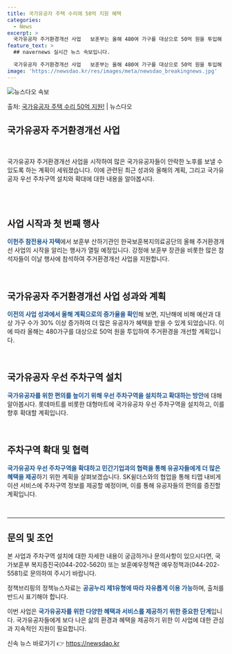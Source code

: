 ```yaml
---
title: 국가유공자 주택 수리에 50억 지원 혜택
categories:
  - News
excerpt: >
  국가유공자 주거환경개선 사업   보훈부는 올해 480여 가구를 대상으로 50억 원을 투입해 '나라사랑 행복한…
feature_text: >
  ## navernews 실시간 뉴스 속보입니다.

  국가유공자 주거환경개선 사업   보훈부는 올해 480여 가구를 대상으로 50억 원을 투입해 '나라사랑 행복한…
image: 'https://newsdao.kr/res/images/meta/newsdao_breakingnews.jpg'
---
```


![뉴스다오 속보](https://newsdao.kr/res/images/meta/newsdao_breakingnews.jpg)

<p>출처: <a href="https://newsdao.kr/4022" rel="dofollow">국가유공자 주택 수리 50억 지원!</a> | 뉴스다오</p>

<h2 data-ke-size="size26">국가유공자 주거환경개선 사업</h2>
<br>
<p data-ke-size="size16">국가유공자 주거환경개선 사업을 시작하여 많은 국가유공자들이 안락한 노후를 보낼 수 있도록 하는 계획이 세워졌습니다. 이에 관련된 최근 성과와 올해의 계획, 그리고 국가유공자 우선 주차구역 설치와 확대에 대한 내용을 알아봅시다.</p>
<br>
<br>
<h2 data-ke-size="size24">사업 시작과 첫 번째 행사</h2>
<p data-ke-size="size16"><b><span style="color: #1a5490;">이헌주 참전용사 자택</span></b>에서 보훈부 산하기관인 한국보훈복지의료공단의 올해 주거환경개선 사업의 시작을 알리는 행사가 열릴 예정입니다. 강정애 보훈부 장관을 비롯한 많은 참석자들이 이날 행사에 참석하여 주거환경개선 사업을 지원합니다.</p>
<br>
<h2 data-ke-size="size24">국가유공자 주거환경개선 사업 성과와 계획</h2>
<p data-ke-size="size16"><b><span style="color: #1a5490;">이전의 사업 성과에서 올해 계획으로의 증가율을 확인</span></b>해 보면, 지난해에 비해 예산과 대상 가구 수가 30% 이상 증가하여 더 많은 유공자가 혜택을 받을 수 있게 되었습니다. 이에 따라 올해는 480가구를 대상으로 50억 원을 투입하여 주거환경을 개선할 계획입니다.</p>
<br>
<h2 data-ke-size="size24">국가유공자 우선 주차구역 설치</h2>
<p data-ke-size="size16"><b><span style="color: #1a5490;">국가유공자를 위한 편의를 높이기 위해 우선 주차구역을 설치하고 확대하는 방안</span></b>에 대해 알아봅시다. 롯데마트를 비롯한 대형마트에 국가유공자 우선 주차구역을 설치하고, 이를 향후 확대할 계획입니다.</p>
<br>
<h2 data-ke-size="size24">주차구역 확대 및 협력</h2>
<p data-ke-size="size16"><b><span style="color: #1a5490;">국가유공자 우선 주차구역을 확대하고 민간기업과의 협력을 통해 유공자들에게 더 많은 혜택을 제공</span></b>하기 위한 계획을 살펴보겠습니다. SK쉴더스와의 협업을 통해 티맵 내비게이션 서비스에 주차구역 정보를 제공할 예정이며, 이를 통해 유공자들의 편의를 증진할 계획입니다.</p>
<br>
<hr>
<h2 data-ke-size="size26">문의 및 조언</h2>
<p data-ke-size="size16">본 사업과 주차구역 설치에 대한 자세한 내용이 궁금하거나 문의사항이 있으시다면, 국가보훈부 복지증진국(044-202-5620) 또는 보훈예우정책관 예우정책과(044-202-5581)로 문의하여 주시기 바랍니다.</p>
<p data-ke-size="size16">정책브리핑의 정책뉴스자료는 <b><span style="color: #1a5490;">공공누리 제1유형에 따라 자유롭게 이용 가능</span></b>하며, 출처를 반드시 표기해야 합니다.</p>
<p data-ke-size="size16">이번 사업은 <b><span style="color: #1a5490;">국가유공자를 위한 다양한 혜택과 서비스를 제공하기 위한 중요한 단계</span></b>입니다. 국가유공자들에게 보다 나은 삶의 환경과 혜택을 제공하기 위한 이 사업에 대한 관심과 지속적인 지원이 필요합니다.</p> 

신속 뉴스 바로가기 👉 <a href="https://newsdao.kr" rel="dofollow">https://newsdao.kr</a>


